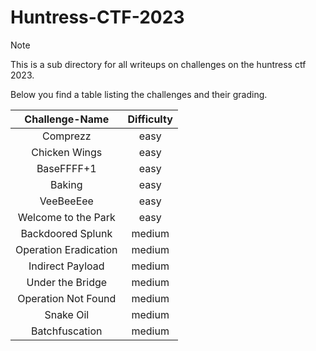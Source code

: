 # Huntress-CTF-2023

> [!Note]
> This is a sub directory for all writeups on challenges on the huntress ctf 2023.
>
> Below you find a table listing the challenges and their grading.
> 
> | Challenge-Name | Difficulty |
> | :------------: | :--------: |
> | Comprezz | easy |
> | Chicken Wings | easy |
> | BaseFFFF+1 | easy |
> | Baking | easy |
> | VeeBeeEee | easy |
> | Welcome to the Park | easy |
> | Backdoored Splunk | medium |
> | Operation Eradication | medium |
> | Indirect Payload | medium |
> | Under the Bridge | medium |
> | Operation Not Found | medium |
> | Snake Oil | medium |
> | Batchfuscation | medium |
